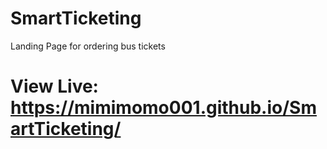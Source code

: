 # SmartTicketing
 Landing Page for ordering bus tickets  
 # View Live: https://mimimomo001.github.io/SmartTicketing/
